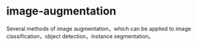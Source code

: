 # image-augmentation
Several methods of image augmentation，which can be applied to image classification，object detection，instance segmentation。
